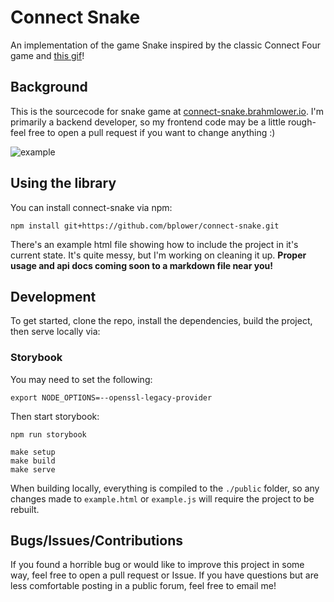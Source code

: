 # Connect Snake

An implementation of the game Snake inspired by the classic Connect Four game and [this gif](https://imgur.com/gallery/GBrEM)!

## Background

This is the sourcecode for snake game at [connect-snake.brahmlower.io](http://connect-snake.brahmlower.io). I'm primarily a backend developer, so my frontend code may be a little rough- feel free to open a pull request if you want to change anything :)

![example](https://i.imgur.com/qMxSQ5G.gif)

## Using the library

You can install connect-snake via npm:

```
npm install git+https://github.com/bplower/connect-snake.git
```

There's an example html file showing how to include the project in it's current state. It's quite messy, but I'm working on cleaning it up. **Proper usage and api docs coming soon to a markdown file near you!**

## Development

To get started, clone the repo, install the dependencies, build the project, then serve locally via:


### Storybook

You may need to set the following:

```shell
export NODE_OPTIONS=--openssl-legacy-provider
```

Then start storybook:

```
npm run storybook
```

```
make setup
make build
make serve
```

When building locally, everything is compiled to the `./public` folder, so any changes made to `example.html` or `example.js` will require the project to be rebuilt.

## Bugs/Issues/Contributions

If you found a horrible bug or would like to improve this project in some way, feel free to open a pull request or Issue. If you have questions but are less comfortable posting in a public forum, feel free to email me!

